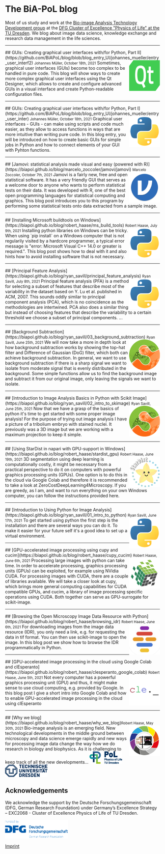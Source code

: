 # The BiA-PoL blog
Most of us study and work at the [Bio-image Analysis Technology Development group](https://physics-of-life.tu-dresden.de/bia) at the [DFG Cluster of Excellence "Physics of Life" at the TU Dresden](https://physics-of-life.tu-dresden.de/). 
We blog about image data science, knowledge exchange and research data management in the life sciences.

<hr/>
## GUIs: Creating graphical user interfaces with/for Python, Part II](https://github.com/BiAPoL/blog/blob/blog_entry_UI/johannes_mueller/entry_user_interf2) <small>Johannes Müller, October 18th, 2021</small>
<img style="float: right; height:100px; width:100px" src="images/qt_logo.png">
Sometimes, graphical user interfaces (GUIs) become too complex to be handled in pure code. This blog will show ways to create more complex graphical user interfaces using the Qt Designer, which allows to create and configure advanced GUIs in a visual interface and create Python-readable configuration files. 

<hr/>
## GUIs: Creating graphical user interfaces with/for Python, Part I](https://github.com/BiAPoL/blog/blob/blog_entry_UI/johannes_mueller/entry_user_inter) <small>Johannes Müller, October 18th, 2021</small>
<img style="float: right; height:100px; width:100px" src="images/python_logo.png">
Graphical user interfaces - GUIs - can make using scripts and code much easier, as they allow to access functions in ways that are more intuitive than writing pure code. In this blog entry, you will be introduced on how to create basic GUIs for simple jobs in Python and how to connect elements of your GUI with Pyhton functions.

<hr/>
## [Jamovi: statistical analysis made visual and easy (powered with R)](https://biapol.github.io/blog/marcelo_zoccoler/jamovi/jamovi) <small>Marcelo Zoccoler, October 7th, 2021</small>
<img style="float: right; height:100px; width:100px" src="marcelo_zoccoler/jamovi/images/jamovi-icon.png">
Jamovi is a fairly new, free and open statistical software. It has a very friendly GUI that serves as a welcome door to anyone who wants to perform statistical tests on their data. It was developed with R, one of the best open programming languages for statistical computing and graphics.
This blog post introduces you to this program by performing some statistical tests onto data extracted from a sample image.

<hr/>
## [Installing Microsoft buildtools on Windows](https://biapol.github.io/blog/robert_haase/ms_build_tools) <small>Robert Haase, July 9th, 2021</small>
<img style="float: right; height:100px; width:100px" src="images/python_logo.png">
Installing python libraries on Windows can be tricky. When using `pip install` on a Windows computer that is not regularily visited by a hardcore programmer, a typical error message is "error: Microsoft Visual C++ 14.0 or greater is required.".
This blog post shows how to deal with it and also hints how to avoid installing software that is not necessary.

<hr/>
## [Principal Feature Analysis](https://biapol.github.io/blog/ryan_savill/principal_feature_analysis) <small>Ryan Savill, July 8th, 2021</small>
<img style="float: right; height:100px; width:100px" src="images/python_logo.png">
Principal feature analysis (PFA) is a method for selecting a subset of features that describe most of the variability in the dataset based on Y. Lu et al. published in ACM, 2007. 
This sounds oddly similar to principal component analysis (PCA), which is no coincidence as the methodologies are intertwined. PCA also does a similar thing but instead of choosing features that describe the variability to a certain threshold we choose a subset of principal components. ...

<hr/>
## [Background Subtraction](https://biapol.github.io/blog/ryan_savill/03_background_subtraction) <small>Ryan Savill, June 25th, 2021</small>
<img style="float: right; height:100px; width:100px" src="images/skimage_logo.png">
We will now take a more in depth look at how background subtraction works by showing the top-hat filter and Difference of Gaussian (DoG) filter, 
which both can achieve background subtraction. 
In general, we want to use background subtraction if there is a sharp signal we want to isolate from moderate signal that is evenly distributed in the background. 
Some simple functions allow us to find the background image and subtract it from our original image, only leaving the signals we want to isolate.

<hr/>
## [Introduction to Image Analysis Basics in Python with Scikit Image](https://biapol.github.io/blog/ryan_savill/02_intro_to_skimage) <small>Ryan Savill, June 25th, 2021</small>
<img style="float: right; height:100px; width:100px" src="images/skimage_logo.png">
Now that we have a grasp of the basics of python it's time to get started with some proper image analysis! 
For the purpose of trying out image analysis I have a picture of a tribolium embryo with stained nuclei. 
It previously was a 3D image but we are working with a maximum projection to keep it simple.

<hr/>
## [Using StarDist in napari with GPU-support in Windows](https://biapol.github.io/blog/robert_haase/stardist_gpu)  <small>Robert Haase, June 19th, 2021</small>
<img style="float: right; height:100px; width:100px" src="images/stardist_logo.jpg">
3D segmentation using deep learning is computationally costly, it might be necessary from a practical perspective to do it on computers
with powerful graphics processing units (GPUs). One option is to do this in the cloud via Google Colab and therefore it is recommended to take a look at ZeroCostDeepLearning4Microscopy.
If you are greedy, as I am, and want to run everything on your own Windows computer, you can follow the instructions provided here.

<hr/>
## [Introduction to Using Python for Image Analysis](https://biapol.github.io/blog/ryan_savill/01_intro_to_python)  <small>Ryan Savill, June 17th, 2021</small>
<img style="float: right; height:100px; width:100px" src="images/python_logo.png">
To get started using python the first step is the installation and there are several ways you can do it. To make it easier for your future self it's a good idea to set up a virtual environment.

<hr/>
## [GPU-accelerated image processing using cupy and cucim](https://biapol.github.io/blog/robert_haase/cupy_cucim)  <small>Robert Haase, June 6th, 2021</small>
<img style="float: right; width:100px; height:100px" src="images/cupy_logo.png">
Processing large images with python can take time. 
In order to accelerate processing, graphics processing units (GPUs) can be exploited, for example using NVidia CUDA. 
For processing images with CUDA, there are a couple of libraries available. 
We will take a closer look at cupy, which brings more general computing capabilities for CUDA compatible GPUs, 
and cucim, a library of image processing specific operations using CUDA. 
Both together can serve as GPU-surrogate for scikit-image.

<hr/>
## [Browsing the Open Microscopy Image Data Resource with Python](https://biapol.github.io/blog/robert_haase/browsing_idr) <small>Robert Haase, June 6th, 2021</small>
<img style="float: right; width:100px; height:100px" src="images/idr_logo.png">
For downloading images from the image data resource (IDR), you only need a link, e.g. for requesting the data in tif format. 
You can then use scikit-image to open the image. In this blog post we show how to browse the IDR programmatically in Python.

<hr/>
## [GPU-accelerated image processing in the cloud using Google Colab and clEsperanto](https://biapol.github.io/blog/robert_haase/clesperanto_google_colab) <small>Robert Haase, June 5th, 2021</small>
<img style="float: right; width:100px; height:100px" src="images/cle_logo.png">
Not every computer has a powerful graphics processing unit (GPU) and thus, 
it might make sense to use cloud computing, e.g. provided by Google. In this
blog post I give a short intro into Google Colab and how to enable
GPU-accelerated image processing in the cloud using clEsperanto

<hr/>
## [Why we blog](https://biapol.github.io/blog/robert_haase/why_we_blog)<small>Robert Haase, May 30th, 2021</small>
<img style="float: right; width:100px; height:100px" src="images/biapol_logo.png">
Bio-image analysis is an emerging field. 
New technological developments in the middle ground between microscopy and data science emerge rapidly and new ways for processing image data change the way how we do research in biology and biophysics. 
As it is challenging to keep track of all the new developments...

<img style="height:40px" src="images/pol_logo.png"> 
<img style="height:40px" src="images/tud_logo.png">

## Acknowledgements
We acknowledge the support by the Deutsche Forschungsgemeinschaft (DFG, German Research Foundation) under Germany’s Excellence Strategy – EXC2068 - Cluster of Excellence Physics of Life of TU Dresden.

<img style="height:60px" src="images/dfg_logo.png">

[Imprint](https://biapol.github.io/blog/imprint)
